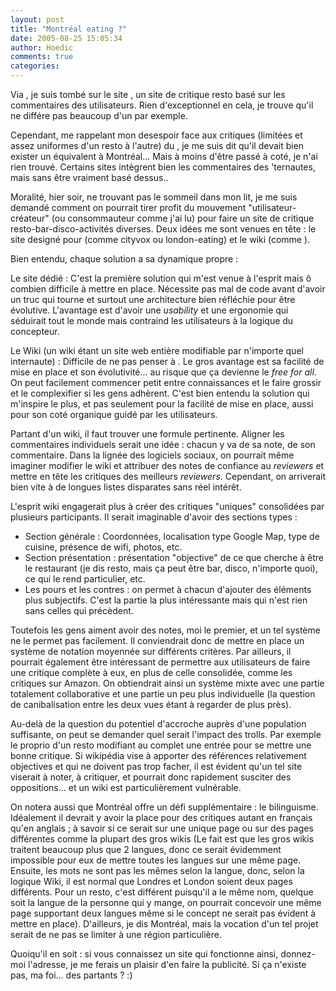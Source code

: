 ```yaml
---
layout: post
title: "Montréal eating ?"
date: 2005-08-25 15:05:34
author: Hoedic
comments: true
categories: 
---
```



Via , je suis tombé sur le site , un site de critique resto basé sur les commentaires des utilisateurs. Rien d'exceptionnel en cela, je trouve qu'il ne différe pas beaucoup d'un  par exemple.

Cependant, me rappelant mon desespoir face aux critiques (limitées et assez uniformes d'un resto à l'autre) du , je me suis dit qu'il devait bien exister un équivalent à Montréal... Mais à moins d'être passé à coté, je n'ai rien trouvé. Certains sites intègrent bien les commentaires des 'ternautes, mais sans être vraiment basé dessus..

Moralité, hier soir, ne trouvant pas le sommeil dans mon lit, je me suis demandé comment on pourrait tirer profit du mouvement "utilisateur-créateur" (ou consommauteur comme j'ai lu) pour faire un site de critique resto-bar-disco-activités diverses. Deux idées me sont venues en tête : le site designé pour (comme cityvox ou london-eating) et le wiki (comme ).

Bien entendu, chaque solution a sa dynamique propre :

Le site dédié : C'est la première solution qui m'est venue à l'esprit mais ô combien difficile à mettre en place. Nécessite pas mal de code avant d'avoir un truc qui tourne et surtout une architecture bien réfléchie pour être évolutive. L'avantage est d'avoir une *usability* et une ergonomie qui séduirait tout le monde mais contraind les utilisateurs à la logique du concepteur.

Le Wiki (un wiki étant un site web entière modifiable par n'importe quel internaute) : Difficile de ne pas penser à . Le gros avantage est sa facilité de mise en place et son évolutivité... au risque que ça devienne le *free for all*. On peut facilement commencer petit entre connaissances et le faire grossir et le complexifier si les gens adhèrent. C'est bien entendu la solution qui m'inspire le plus, et pas seulement pour la facilité de mise en place, aussi pour son coté organique guidé par les utilisateurs.

Partant d'un wiki, il faut trouver une formule pertinente. Aligner les commentaires individuels serait une idée : chacun y va de sa note, de son commentaire. Dans la lignée des logiciels sociaux, on pourrait même imaginer modifier le wiki et attribuer des notes de confiance au *reviewers* et mettre en tête les critiques des meilleurs *reviewers*. Cependant, on arriverait bien vite à de longues listes disparates sans réel intérêt.

L'esprit wiki engagerait plus à créer des critiques "uniques" consolidées par plusieurs participants. Il serait imaginable d'avoir des sections types :
-  Section générale : Coordonnées, localisation type Google Map, type de cuisine, présence de wifi, photos, etc.
-  Section présentation : présentation "objective" de ce que cherche à être le restaurant (je dis resto, mais ça peut être bar, disco, n'importe quoi), ce qui le rend particulier, etc.
-  Les pours et les contres : on permet à chacun d'ajouter des éléments plus subjectifs. C'est la partie la plus intéressante mais qui n'est rien sans celles qui précèdent.

Toutefois les gens aiment avoir des notes, moi le premier, et un tel système ne le permet pas facilement. Il conviendrait donc de mettre en place un système de notation moyennée sur différents critères. Par ailleurs, il pourrait également être intéressant de permettre aux utilisateurs de faire une critique complète à eux, en plus de celle consolidée, comme les critiques sur Amazon. On obtiendrait ainsi un système mixte avec une partie totalement collaborative et une partie un peu plus individuelle (la question de canibalisation entre les deux vues étant à regarder de plus près).

Au-delà de la question du potentiel d'accroche auprès d'une population suffisante, on peut se demander quel serait l'impact des trolls. Par exemple le proprio d'un resto modifiant au complet une entrée pour se mettre une bonne critique. Si wikipédia vise à apporter des références relativement objectives et qui ne doivent pas trop facher, il est évident qu'un tel site viserait à noter, à critiquer, et pourrait donc rapidement susciter des oppositions... et un wiki est particulièrement vulnérable.

On notera aussi que Montréal offre un défi supplémentaire : le bilinguisme. Idéalement il devrait y avoir la place pour des critiques autant en français qu'en anglais ; à savoir si ce serait sur une unique page ou sur des pages différentes comme la plupart des gros wikis (Le fait est que les gros wikis traitent beaucoup plus que 2 langues, donc ce serait évidemment impossible pour eux de mettre toutes les langues sur une même page. Ensuite, les mots ne sont pas les mêmes selon la langue, donc, selon la logique Wiki, il est normal que Londres et London soient deux pages différents. Pour un resto, c'est différent puisqu'il a le même nom, quelque soit la langue de la personne qui y mange, on pourrait concevoir une même page supportant deux langues même si le concept ne serait pas évident à mettre en place). D'ailleurs, je dis Montréal, mais la vocation d'un tel projet serait de ne pas se limiter à une région particulière.

Quoiqu'il en soit : si vous connaissez un site qui fonctionne ainsi, donnez-moi l'adresse, je me ferais un plaisir d'en faire la publicité. Si ça n'existe pas, ma foi... des partants ? :)